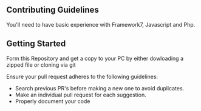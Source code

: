 ## Contributing Guidelines

You'll need to have basic experience with Framework7, Javascript and Php.

## Getting Started

Form this Repository and get a copy to your PC by either dowloading a zipped file or cloning via git

Ensure your pull request adheres to the following guidelines:

- Search previous PR's before making a new one to avoid duplicates.
- Make an individual pull request for each suggestion.
- Properly document your code
